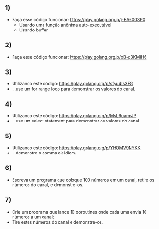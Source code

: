 ## 1)

- Faça esse código funcionar: https://play.golang.org/p/j-EA6003P0
    - Usando uma função anônima auto-executável
    - Usando buffer

## 2)

- Faça esse código funcionar: https://play.golang.org/p/oB-p3KMiH6

## 3)

- Utilizando este código: https://play.golang.org/p/sfyu4Is3FG
- ...use um for range loop para demonstrar os valores do canal.

## 4)

- Utilizando este código: https://play.golang.org/p/MvL6uamrJP
- ...use um select statement para demonstrar os valores do canal.

## 5)

- Utilizando este código: https://play.golang.org/p/YHOMV9NYKK
- ...demonstre o comma ok idiom.

## 6)

- Escreva um programa que coloque 100 números em um canal, retire os números do canal, e demonstre-os.

## 7)

- Crie um programa que lance 10 goroutines onde cada uma envia 10 números a um canal;
- Tire estes números do canal e demonstre-os.
